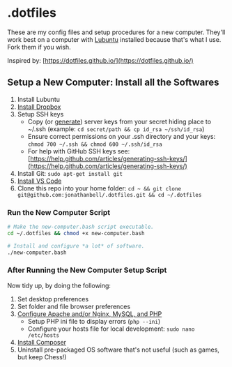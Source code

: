 # .dotfiles

These are my config files and setup procedures for a new computer. They'll work best on a computer with [Lubuntu](http://lubuntu.net/) installed because that's what I use. Fork them if you wish.

Inspired by: [https://dotfiles.github.io/](https://dotfiles.github.io/)

## Setup a New Computer: Install all the Softwares

1. Install Lubuntu
1. [Install Dropbox](https://www.linuxbabe.com/cloud-storage/install-dropbox-ubuntu-16-04)
1. Setup SSH keys
    - Copy (or [generate](https://help.github.com/articles/generating-ssh-keys/)) server keys from your secret hiding place to ~/.ssh (example: `cd secret/path && cp id_rsa ~/ssh/id_rsa`)
    - Ensure correct permissions on your .ssh directory and your keys: `chmod 700 ~/.ssh && chmod 600 ~/.ssh/id_rsa`
    - For help with GitHub SSH keys see: [https://help.github.com/articles/generating-ssh-keys/](https://help.github.com/articles/generating-ssh-keys/)
1. Install Git: ```sudo apt-get install git```
1. [Install VS Code](https://code.visualstudio.com/docs/setup/linux)
1. Clone this repo into your home folder: `cd ~ && git clone git@github.com:jonathanbell/.dotfiles.git && cd ~/.dotfiles`

### Run the New Computer Script

```bash
# Make the new-computer.bash script executable.
cd ~/.dotfiles && chmod +x new-computer.bash

# Install and configure *a lot* of software.
./new-computer.bash
```

### After Running the New Computer Setup Script

Now tidy up, by doing the following:

1. Set desktop preferences
1. Set folder and file browser preferences
1. [Configure Apache and/or Nginx, MySQL, and PHP](https://www.digitalocean.com/community/tutorials/how-to-install-linux-apache-mysql-php-lamp-stack-on-ubuntu-16-04)
    - Setup PHP ini file to display errors (`php --ini`)
    - Configure your hosts file for local development: `sudo nano /etc/hosts`
1. [Install Composer](https://getcomposer.org/download/)
1. Uninstall pre-packaged OS software that's not useful (such as games, but keep Chess!)
